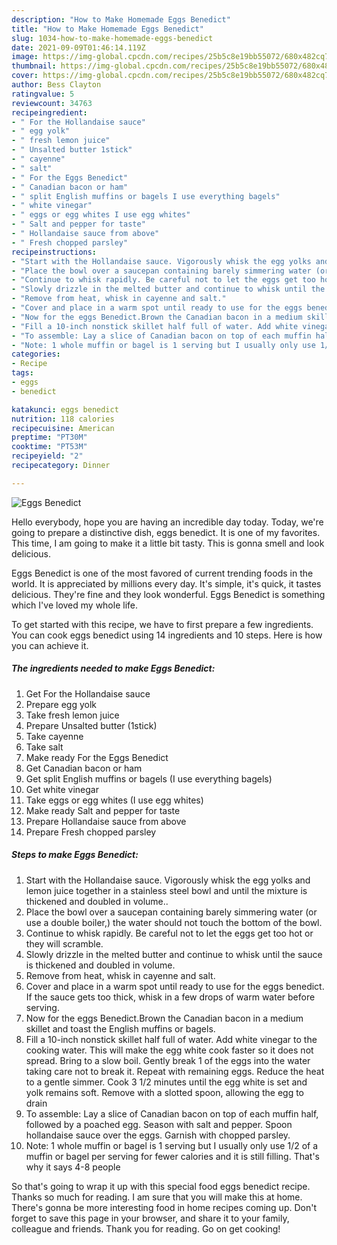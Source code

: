 ```yaml
---
description: "How to Make Homemade Eggs Benedict"
title: "How to Make Homemade Eggs Benedict"
slug: 1034-how-to-make-homemade-eggs-benedict
date: 2021-09-09T01:46:14.119Z
image: https://img-global.cpcdn.com/recipes/25b5c8e19bb55072/680x482cq70/eggs-benedict-recipe-main-photo.jpg
thumbnail: https://img-global.cpcdn.com/recipes/25b5c8e19bb55072/680x482cq70/eggs-benedict-recipe-main-photo.jpg
cover: https://img-global.cpcdn.com/recipes/25b5c8e19bb55072/680x482cq70/eggs-benedict-recipe-main-photo.jpg
author: Bess Clayton
ratingvalue: 5
reviewcount: 34763
recipeingredient:
- " For the Hollandaise sauce"
- " egg yolk"
- " fresh lemon juice"
- " Unsalted butter 1stick"
- " cayenne"
- " salt"
- " For the Eggs Benedict"
- " Canadian bacon or ham"
- " split English muffins or bagels I use everything bagels"
- " white vinegar"
- " eggs or egg whites I use egg whites"
- " Salt and pepper for taste"
- " Hollandaise sauce from above"
- " Fresh chopped parsley"
recipeinstructions:
- "Start with the Hollandaise sauce. Vigorously whisk the egg yolks and lemon juice together in a stainless steel bowl and until the mixture is thickened and doubled in volume.."
- "Place the bowl over a saucepan containing barely simmering water (or use a double boiler,) the water should not touch the bottom of the bowl."
- "Continue to whisk rapidly. Be careful not to let the eggs get too hot or they will scramble."
- "Slowly drizzle in the melted butter and continue to whisk until the sauce is thickened and doubled in volume."
- "Remove from heat, whisk in cayenne and salt."
- "Cover and place in a warm spot until ready to use for the eggs benedict. If the sauce gets too thick, whisk in a few drops of warm water before serving."
- "Now for the eggs Benedict.Brown the Canadian bacon in a medium skillet and toast the English muffins or bagels."
- "Fill a 10-inch nonstick skillet half full of water. Add white vinegar to the cooking water. This will make the egg white cook faster so it does not spread. Bring to a slow boil. Gently break 1 of the eggs into the water taking care not to break it. Repeat with remaining eggs. Reduce the heat to a gentle simmer. Cook 3 1/2 minutes until the egg white is set and yolk remains soft. Remove with a slotted spoon, allowing the egg to drain"
- "To assemble: Lay a slice of Canadian bacon on top of each muffin half, followed by a poached egg. Season with salt and pepper. Spoon hollandaise sauce over the eggs. Garnish with chopped parsley."
- "Note: 1 whole muffin or bagel is 1 serving but I usually only use 1/2 of a muffin or bagel per serving for fewer calories and it is still filling. That&#39;s why it says 4-8 people"
categories:
- Recipe
tags:
- eggs
- benedict

katakunci: eggs benedict 
nutrition: 118 calories
recipecuisine: American
preptime: "PT30M"
cooktime: "PT53M"
recipeyield: "2"
recipecategory: Dinner

---
```



![Eggs Benedict](https://img-global.cpcdn.com/recipes/25b5c8e19bb55072/680x482cq70/eggs-benedict-recipe-main-photo.jpg)

Hello everybody, hope you are having an incredible day today. Today, we're going to prepare a distinctive dish, eggs benedict. It is one of my favorites. This time, I am going to make it a little bit tasty. This is gonna smell and look delicious.

Eggs Benedict is one of the most favored of current trending foods in the world. It is appreciated by millions every day. It's simple, it's quick, it tastes delicious. They're fine and they look wonderful. Eggs Benedict is something which I've loved my whole life.




To get started with this recipe, we have to first prepare a few ingredients. You can cook eggs benedict using 14 ingredients and 10 steps. Here is how you can achieve it.

<!--inarticleads1-->

##### The ingredients needed to make Eggs Benedict:

1. Get  For the Hollandaise sauce
1. Prepare  egg yolk
1. Take  fresh lemon juice
1. Prepare  Unsalted butter (1stick)
1. Take  cayenne
1. Take  salt
1. Make ready  For the Eggs Benedict
1. Get  Canadian bacon or ham
1. Get  split English muffins or bagels (I use everything bagels)
1. Get  white vinegar
1. Take  eggs or egg whites (I use egg whites)
1. Make ready  Salt and pepper for taste
1. Prepare  Hollandaise sauce from above
1. Prepare  Fresh chopped parsley




<!--inarticleads2-->

##### Steps to make Eggs Benedict:

1. Start with the Hollandaise sauce. Vigorously whisk the egg yolks and lemon juice together in a stainless steel bowl and until the mixture is thickened and doubled in volume..
1. Place the bowl over a saucepan containing barely simmering water (or use a double boiler,) the water should not touch the bottom of the bowl.
1. Continue to whisk rapidly. Be careful not to let the eggs get too hot or they will scramble.
1. Slowly drizzle in the melted butter and continue to whisk until the sauce is thickened and doubled in volume.
1. Remove from heat, whisk in cayenne and salt.
1. Cover and place in a warm spot until ready to use for the eggs benedict. If the sauce gets too thick, whisk in a few drops of warm water before serving.
1. Now for the eggs Benedict.Brown the Canadian bacon in a medium skillet and toast the English muffins or bagels.
1. Fill a 10-inch nonstick skillet half full of water. Add white vinegar to the cooking water. This will make the egg white cook faster so it does not spread. Bring to a slow boil. Gently break 1 of the eggs into the water taking care not to break it. Repeat with remaining eggs. Reduce the heat to a gentle simmer. Cook 3 1/2 minutes until the egg white is set and yolk remains soft. Remove with a slotted spoon, allowing the egg to drain
1. To assemble: Lay a slice of Canadian bacon on top of each muffin half, followed by a poached egg. Season with salt and pepper. Spoon hollandaise sauce over the eggs. Garnish with chopped parsley.
1. Note: 1 whole muffin or bagel is 1 serving but I usually only use 1/2 of a muffin or bagel per serving for fewer calories and it is still filling. That&#39;s why it says 4-8 people




So that's going to wrap it up with this special food eggs benedict recipe. Thanks so much for reading. I am sure that you will make this at home. There's gonna be more interesting food in home recipes coming up. Don't forget to save this page in your browser, and share it to your family, colleague and friends. Thank you for reading. Go on get cooking!

